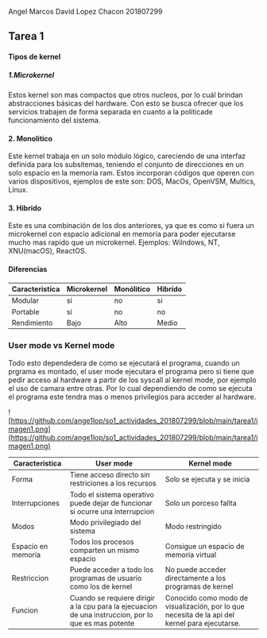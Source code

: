 Angel Marcos David Lopez Chacon
201807299

## Tarea 1

#### Tipos de kernel
##### 1.Microkernel
Estos kernel son mas compactos que otros nucleos, por lo cuál brindan abstracciones básicas del hardware. Con esto se busca ofrecer que los servicios trabajen de forma separada en cuanto a la politicade funcionamiento del sistema.

#### 2. Monolitico
Este kernel trabaja en un solo módulo lógico, careciendo de una interfaz definida para los subsitemas, teniendo el conjunto de direcciones en un solo espacio en la memoria ram. Estos incorporan códigos que operen con varios dispositivos, ejemplos de este son: DOS, MacOs, OpenVSM, Multics, Linux.

#### 3. Hibrido
Este es una combinación de los dos anteriores, ya que es como si fuera un microkernel con espacio adicional en memoria para poder ejecutarse mucho mas rapido que un microkernel. Ejemplos: Wilndows, NT, XNU(macOS), ReactOS.

#### Diferencias

| Caracteristica             | Microkernel    | Monólitico | Hibrído |
|-------------------|-------------|---------------|--------------|
| Modular   | si    | no | si |
| Portable   | si    | no  | no |
| Rendimiento   | Bajo    | Alto | Medio |

### User mode vs Kernel mode
Todo esto dependedera de como se ejecutará el programa, cuando un prgrama es montado, el user mode ejecutara el programa pero si tiene que pedir acceso al hardware a partir de los syscall al kernel mode, por ejemplo el uso de camara entre otras. Por lo cual dependiendo de como se ejecuta el programa este tendra mas o menos privilegios para acceder al hardware.

![https://github.com/ange1lop/so1_actividades_201807299/blob/main/tarea1/imagen1.png](https://github.com/ange1lop/so1_actividades_201807299/blob/main/tarea1/imagen1.png)

| Caracteristica             | User mode    | Kernel mode |
|-------------------|-------------|---------------|
| Forma   | Tiene acceso directo sin restriciones a los recursos    | Solo se ejecuta y se inicia |
| Interrupciones   | Todo el sistema operativo puede dejar de funcionar si ocurre una interrupcion    | Solo un porceso fallta  |
| Modos   | Modo privilegiado del sistema    | Modo restringido |
| Espacio en memoria   | Todos los procesos comparten un mismo espacio    | Consigue un espacio de memoria virtual |
| Restriccion   | Puede acceder a todo los programas de usuario como los de kernel    | No puede acceder directamente a los programas de kernel |
| Funcion   | Cuando se requiere dirigir a la cpu para la ejecuacion de una instruccion, por lo que es mas potente    | Conocido como modo de visualización, por lo que necesita de la api del kernel para ejecutarse. |